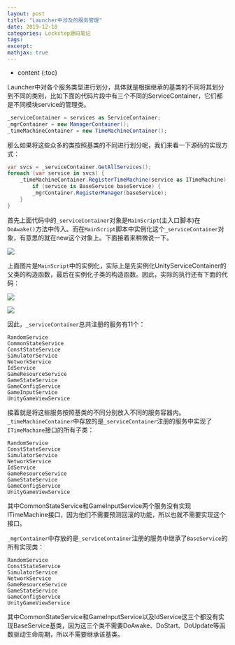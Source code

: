 ```yaml
---
layout: post
title: "Launcher中涉及的服务管理"
date: 2019-12-10
categories: Lockstep源码笔记
tags: 
excerpt: 
mathjax: true
---
```


* content
{:toc}

Launcher中对各个服务类型进行划分，具体就是根据继承的基类的不同将其划分到不同的类别，比如下面的代码片段中有三个不同的ServiceContainer，它们都是不同模块service的管理类。

```csharp
_serviceContainer = services as ServiceContainer;
_mgrContainer = new ManagerContainer();
_timeMachineContainer = new TimeMachineContainer();
```



那么如果将这些众多的类按照基类的不同进行划分呢，我们来看一下源码的实现方式：

```csharp
var svcs = _serviceContainer.GetAllServices();
foreach (var service in svcs) {
    _timeMachineContainer.RegisterTimeMachine(service as ITimeMachine);
        if (service is BaseService baseService) {
        _mgrContainer.RegisterManager(baseService);
    }
}
```

首先上面代码中的`_serviceContainer`对象是`MainScript`(主入口脚本)在`DoAwake()`方法中传入。而在`MainScript`脚本中实例化这个`_serviceContainer`对象，有意思的就在new这个对象上。下面接着来稍微说一下。

![](https://longshilin.com/images/20191024120647.png)

上面图片是`MainScript`中的实例化，实际上是先实例化UnityServiceContainer的父类的构造函数，最后在实例化子类的构造函数。因此，实际的执行还有下面的代码：

![](https://longshilin.com/images/20191024121925.png)

![](https://longshilin.com/images/20191024121945.png)

因此，`_serviceContainer`总共注册的服务有11个：

```
RandomService
CommonStateService
ConstStateService
SimulatorService
NetworkService
IdService
GameResourceService
GameStateService
GameConfigService
GameInputService
UnityGameViewService
```

接着就是将这些服务按照基类的不同分别放入不同的服务容器内。`_timeMachineContainer`中存放的是`_serviceContainer`注册的服务中实现了`ITimeMachine`接口的所有子类：

```
RandomService
ConstStateService
SimulatorService
NetworkService
IdService
GameResourceService
GameStateService
GameConfigService
UnityGameViewService
```

其中CommonStateService和GameInputService两个服务没有实现ITimeMachine接口，因为他们不需要预测回滚的功能，所以也就不需要实现这个接口。

`_mgrContainer`中存放的是`_serviceContainer`注册的服务中继承了`BaseService`的所有实现类：

```
RandomService
ConstStateService
SimulatorService
NetworkService
GameResourceService
GameStateService
GameConfigService
UnityGameViewService
```

其中CommonStateService和GameInputService以及IdService这三个都没有实现BaseService基类，因为这三个类不需要DoAwake、DoStart、DoUpdate等函数驱动生命周期，所以不需要继承该基类。





